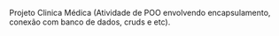 Projeto Clinica Médica (Atividade de POO envolvendo encapsulamento, conexão com banco de dados, cruds e etc).
